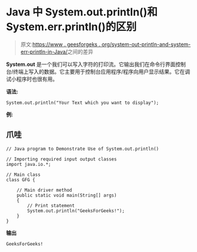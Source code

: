 # Java 中 System.out.println()和 System.err.println()的区别

> 原文:[https://www . geesforgeks . org/system-out-println-and-system-err-println-in-Java/](https://www.geeksforgeeks.org/difference-between-system-out-println-and-system-err-println-in-java/)之间的差异

**System.out** 是一个我们可以写入字符的打印流。它输出我们在命令行界面控制台/终端上写入的数据。它主要用于控制台应用程序/程序向用户显示结果。它在调试小程序时也很有用。

**语法:**

```
System.out.println("Your Text which you want to display");
```

**例:**

## 爪哇

```
// Java program to Demonstrate Use of System.out.println()

// Importing required input output classes
import java.io.*;

// Main class
class GFG {

    // Main driver method
    public static void main(String[] args)
    {
        // Print statement
        System.out.println("GeeksForGeeks!");
    }
}
```

**输出**

```
GeeksForGeeks!
```